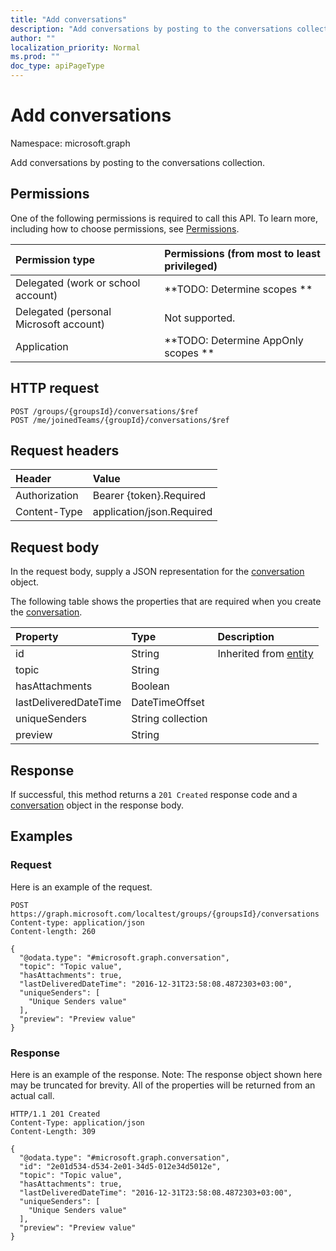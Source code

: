 ```yaml
---
title: "Add conversations"
description: "Add conversations by posting to the conversations collection."
author: ""
localization_priority: Normal
ms.prod: ""
doc_type: apiPageType
---
```


# Add conversations

Namespace: microsoft.graph

Add conversations by posting to the conversations collection.

## Permissions
One of the following permissions is required to call this API. To learn more, including how to choose permissions, see [Permissions](/concepts/permissions-reference.md).

|Permission type|Permissions (from most to least privileged)|
|:---|:---|
|Delegated (work or school account)|**TODO: Determine scopes **|
|Delegated (personal Microsoft account)|Not supported.|
|Application|**TODO: Determine AppOnly scopes **|

## HTTP request
<!-- {
  "blockType": "ignored"
}
-->
``` http
POST /groups/{groupsId}/conversations/$ref
POST /me/joinedTeams/{groupId}/conversations/$ref
```

## Request headers
|Header|Value|
|:---|:---|
|Authorization|Bearer {token}.Required|
|Content-Type|application/json.Required|

## Request body
In the request body, supply a JSON representation for the [conversation](../resources/conversation.md) object.

The following table shows the properties that are required when you create the [conversation](../resources/conversation.md).

|Property|Type|Description|
|:---|:---|:---|
|id|String| Inherited from [entity](../resources/entity.md)|
|topic|String||
|hasAttachments|Boolean||
|lastDeliveredDateTime|DateTimeOffset||
|uniqueSenders|String collection||
|preview|String||



## Response
If successful, this method returns a `201 Created` response code and a [conversation](../resources/conversation.md) object in the response body.

## Examples

### Request
Here is an example of the request.
<!-- {
  "blockType": "request",
  "name": "create_conversation_from_"
}
-->
``` http
POST https://graph.microsoft.com/localtest/groups/{groupsId}/conversations
Content-type: application/json
Content-length: 260

{
  "@odata.type": "#microsoft.graph.conversation",
  "topic": "Topic value",
  "hasAttachments": true,
  "lastDeliveredDateTime": "2016-12-31T23:58:08.4872303+03:00",
  "uniqueSenders": [
    "Unique Senders value"
  ],
  "preview": "Preview value"
}
```

### Response
Here is an example of the response. Note: The response object shown here may be truncated for brevity. All of the properties will be returned from an actual call.
<!-- {
  "blockType": "response",
  "truncated": true,
  "@odata.type": "microsoft.graph.conversation"
}
-->
``` http
HTTP/1.1 201 Created
Content-Type: application/json
Content-Length: 309

{
  "@odata.type": "#microsoft.graph.conversation",
  "id": "2e01d534-d534-2e01-34d5-012e34d5012e",
  "topic": "Topic value",
  "hasAttachments": true,
  "lastDeliveredDateTime": "2016-12-31T23:58:08.4872303+03:00",
  "uniqueSenders": [
    "Unique Senders value"
  ],
  "preview": "Preview value"
}
```


